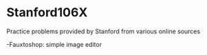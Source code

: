 # Stanford106X
Practice problems provided by Stanford from various online sources

-Fauxtoshop: simple image editor
